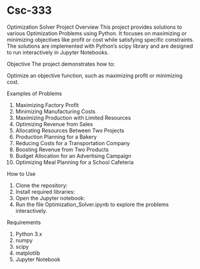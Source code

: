# Csc-333
Optimization Solver
Project Overview
This project provides solutions to various Optimization Problems using Python. It focuses on maximizing or minimizing objectives like profit or cost while satisfying specific constraints. The solutions are implemented with Python’s scipy library and are designed to run interactively in Jupyter Notebooks.

Objective
The project demonstrates how to:

Optimize an objective function, such as maximizing profit or minimizing cost.

Examples of Problems
1. Maximizing Factory Profit
2. Minimizing Manufacturing Costs
3. Maximizing Production with Limited Resources
4. Optimizing Revenue from Sales
5. Allocating Resources Between Two Projects
6. Production Planning for a Bakery
7. Reducing Costs for a Transportation Company
8. Boosting Revenue from Two Products
9. Budget Allocation for an Advertising Campaign
10. Optimizing Meal Planning for a School Cafeteria

How to Use
1. Clone the repository:
2. Install required libraries:
3. Open the Jupyter notebook:  
4. Run the file Optimization_Solver.ipynb to explore the problems interactively.

Requirements
1. Python 3.x
2. numpy
3. scipy
4. matplotlib
5. Jupyter Notebook





